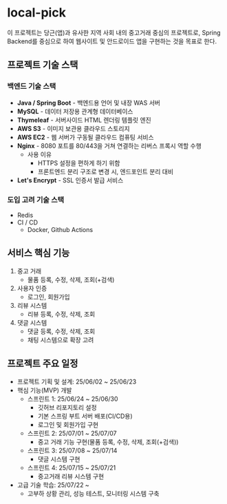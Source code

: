 # local-pick

이 프로젝트는 당근(앱)과 유사한 지역 사회 내의 중고거래 중심의 프로젝트로, Spring Backend를 중심으로 하여 웹사이트 및 안드로이드 앱을 구현하는 것을 목표로 한다.



## 프로젝트 기술 스택

### 백엔드 기술 스택

- **Java / Spring Boot** - 백엔드용 언어 및 내장 WAS 서버
- **MySQL** - 데이터 저장용 관계형 데이터베이스
- **Thymeleaf** - 서버사이드 HTML 렌더링 템플릿 엔진
- **AWS S3** - 이미지 보관용 클라우드 스토리지
- **AWS EC2** - 웹 서버가 구동될 클라우드 컴퓨팅 서비스
- **Nginx** - 8080 포트를 80/443을 거쳐 연결하는 리버스 프록시 역할 수행
  - 사용 이유
    - HTTPS 설정을 편하게 하기 위함
    - 프론트엔드 분리 구조로 변경 시, 엔드포인트 분리 대비
- **Let's Encrypt** - SSL 인증서 발급 서비스

### 도입 고려 기술 스택

- Redis
- CI / CD
  - Docker, Github Actions



## 서비스 핵심 기능

1. 중고 거래
   - 물품 등록, 수정, 삭제, 조회(+검색)
2. 사용자 인증
   - 로그인, 회원가입
3. 리뷰 시스템
   - 리뷰 등록, 수정, 삭제, 조회
4. 댓글 시스템 
   - 댓글 등록, 수정, 삭제, 조회
   - 채팅 시스템으로 확장 고려



## 프로젝트 주요 일정

- 프로젝트 기획 및 설계: 25/06/02 ~ 25/06/23
- 핵심 기능(MVP) 개발
  - 스프린트 1: 25/06/24 ~ 25/06/30
    - 깃허브 리포지토리 설정
    - 기본 스프링 부트 서버 배포(CI/CD용) 
    - 로그인 및 회원가입 구현
  - 스프린트 2: 25/07/01 ~ 25/07/07
    - 중고 거래 기능 구현(물품 등록, 수정, 삭제, 조회(+검색))
  - 스프린트 3: 25/07/08 ~ 25/07/14
    - 댓글 시스템 구현
  - 스프린트 4: 25/07/15 ~ 25/07/21
    - 중고거래 리뷰 시스템 구현
- 고급 기술 학습: 25/07/22 ~
  - 고부하 상황 관리, 성능 테스트, 모니터링 시스템 구축



